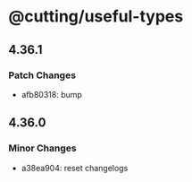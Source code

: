 # @cutting/useful-types

## 4.36.1

### Patch Changes

- afb80318: bump

## 4.36.0

### Minor Changes

- a38ea904: reset changelogs
